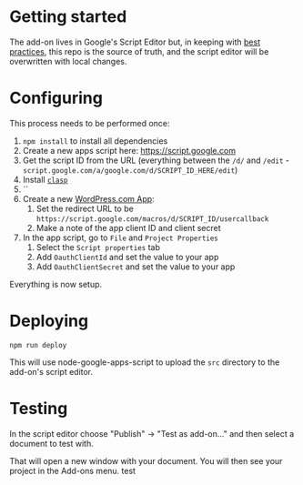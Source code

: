 # Getting started

The add-on lives in Google's Script Editor but, in keeping with [best practices](https://developers.googleblog.com/2015/12/advanced-development-process-with-apps.html),
this repo is the source of truth, and the script editor will be overwritten with
local changes.

# Configuring

This process needs to be performed once:

1. `npm install` to install all dependencies
5. Create a new apps script here: https://script.google.com
6. Get the script ID from the URL (everything between the `/d/` and `/edit` - `script.google.com/a/google.com/d/SCRIPT_ID_HERE/edit`)
2. Install [`clasp`](https://developers.google.com/apps-script/guides/clasp)
7. ``
8. Create a new [WordPress.com App](https://developer.wordpress.com/apps/new/):
    1. Set the redirect URL to be `https://script.google.com/macros/d/SCRIPT_ID/usercallback`
    2. Make a note of the app client ID and client secret
9. In the app script, go to `File` and `Project Properties`
    1. Select the `Script properties` tab
    2. Add `OauthClientId` and set the value to your app
    3. Add `OauthClientSecret` and set the value to your app

Everything is now setup.

# Deploying

`npm run deploy`

This will use node-google-apps-script to upload the `src` directory to the
add-on's script editor.

# Testing

In the script editor choose "Publish" → "Test as add-on…" and then select a
document to test with.

That will open a new window with your document. You will then see your project
in the Add-ons menu.
test
